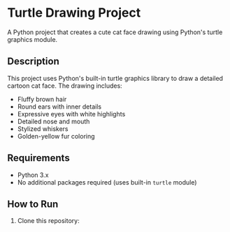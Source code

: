 # Turtle Drawing Project

A Python project that creates a cute cat face drawing using Python's turtle graphics module.

## Description

This project uses Python's built-in turtle graphics library to draw a detailed cartoon cat face. The drawing includes:
- Fluffy brown hair
- Round ears with inner details
- Expressive eyes with white highlights
- Detailed nose and mouth
- Stylized whiskers
- Golden-yellow fur coloring

## Requirements

- Python 3.x
- No additional packages required (uses built-in `turtle` module)

## How to Run

1. Clone this repository: